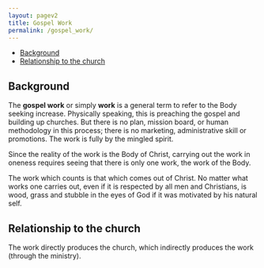 ```yaml
---
layout: pagev2
title: Gospel Work
permalink: /gospel_work/
---
```

- [Background](#background)
- [Relationship to the church](#relationship-to-the-church)

## Background

The **gospel work** or simply **work** is a general term to refer to the Body seeking increase. Physically speaking, this is preaching the gospel and building up churches. But there is no plan, mission board, or human methodology in this process; there is no marketing, administrative skill or promotions. The work is fully by the mingled spirit.

Since the reality of the work is the Body of Christ, carrying out the work in oneness requires seeing that there is only one work, the work of the Body.

The work which counts is that which comes out of Christ. No matter what works one carries out, even if it is respected by all men and Christians, is wood, grass and stubble in the eyes of God if it was motivated by his natural self.

## Relationship to the church

The work directly produces the church, which indirectly produces the work (through the ministry). 